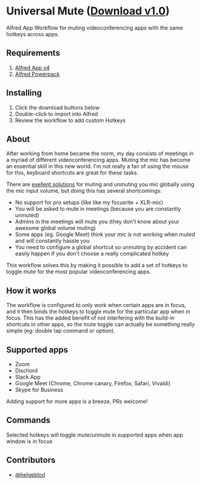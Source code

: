Universal Mute ([Download v1.0](https://raw.github.com/helgeblod/alfred-universalmute/main/universalmute.alfredworkflow))
=====================

Alfred App Workflow for muting videoconferencing apps with the same hotkeys across apps. 

## Requirements
1. [Alfred App v4](http://www.alfredapp.com/#download)
1. [Alfred Powerpack](https://buy.alfredapp.com/)

## Installing
1. Click the download buttons below
2. Double-click to import into Alfred
3. Review the workflow to add custom Hotkeys

## About
After working from home became the norm, my day consists of meetings in a myriad
of different videoconferencing apps. Muting the mic has become an essential
skill in this new world. I'm not really a fan of using the mouse for this, keyboard shortcuts are great for these tasks.  

There are [exellent solutions](https://mutify.app) for muting and unmuting you mic globally using
the mic input volume, but doing this has several shortcomings:

- No support for pro setups (like like my focusrite + XLR-mic)
- You will be asked to mute in meetings (because you are constantly unmuted)
- Admins in the meetings will mute you (they don't know about your awesome
  global volume muting)
- Some apps (eg. Google Meet) think your mic is not working when muted and will constantly hassle you 
- You need to configure a global shortcut so unmuting by accident can easily
  happen if you don't choose a really complicated hotkey

This workflow solves this by making it possible to add a set of hotkeys to
toggle mute for the most popular videoconferencing apps.

## How it works
The workflow is configured to only work when certain apps are in focus, and it
then binds the hotkeys to toggle mute for the particular app when in focus. This
has the added benefit of not interfering with the build-in shortcuts in other
apps, so the mute toggle can actually be something really simple (eg: double tap
command or option).

## Supported apps
- Zoom
- Dischord
- Slack App 
- Google Meet (Chrome, Chrome canary, Firefox, Safari, Vivaldi) 
- Skype for Business 

Adding support for more apps is a breeze, PRs welcome!

## Commands
Selected hotkeys will toggle mute/unmute in supported apps when app window is in focus 

## Contributors
- [@helgeblod](https://github.com/helgeblod)
